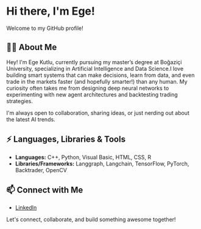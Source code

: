 # Hi there, I'm Ege!

Welcome to my GitHub profile!

## 👨‍💻 About Me

Hey! I'm Ege Kutlu, currently pursuing my master’s degree at Boğaziçi University, specializing in Artificial Intelligence and Data Science.I love building smart systems that can make decisions, learn from data, and even trade in the markets faster (and hopefully smarter!) than any human. My curiosity often takes me from designing deep neural networks to experimenting with new agent architectures and backtesting trading strategies. 

I'm always open to collaboration, sharing ideas, or just nerding out about the latest AI trends.
## ⚡ Languages, Libraries & Tools

- **Languages:** C++, Python, Visual Basic, HTML, CSS, R
- **Libraries/Frameworks:** Langgraph, Langchain, TensorFlow, PyTorch, Backtrader, OpenCV

## 📫 Connect with Me

- [LinkedIn](https://www.linkedin.com/in/kutluege/)

Let's connect, collaborate, and build something awesome together!
